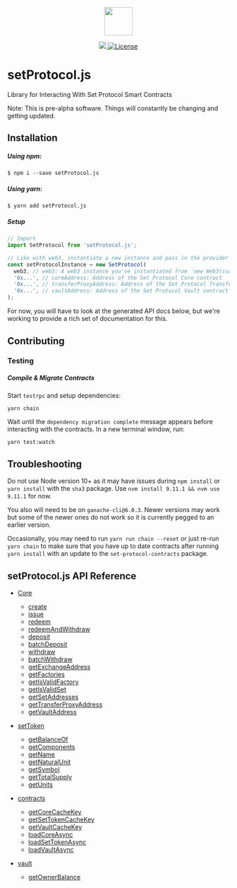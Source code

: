 <p align="center"><img src="https://s3-us-west-1.amazonaws.com/set-protocol/img/assets/set-protocol-logo.png" width="64" /></p>

<p align="center">
  <a href="https://circleci.com/gh/SetProtocol/setProtocol.js/tree/master">
    <img src="https://img.shields.io/circleci/project/github/SetProtocol/setProtocol.js/master.svg" />
  </a>
  <a href='https://github.com/SetProtocol/setProtocol.js/blob/master/LICENSE'>
    <img src='https://img.shields.io/github/license/SetProtocol/setProtocol.js.svg' alt='License' />
  </a>
</p>

# setProtocol.js
Library for Interacting With Set Protocol Smart Contracts

Note: This is pre-alpha software. Things will constantly be changing and getting updated.

## Installation
##### Using npm:
```shell
$ npm i --save setProtocol.js
```
##### Using yarn:
```shell
$ yarn add setProtocol.js
```

##### Setup
```js
// Import
import SetProtocol from 'setProtocol.js';

// Like with web3, instantiate a new instance and pass in the provider
const setProtocolInstance = new SetProtocol(
  web3, // web3: A web3 instance you've instantiated from `new Web3(currentProvider)`
  '0x...', // coreAddress: Address of the Set Protocol Core contract
  '0x...', // transferProxyAddress: Address of the Set Protocol Transfer Proxy contract
  '0x...', // vaultAddress: Address of the Set Protocol Vault contract
);
```

For now, you will have to look at the generated API docs below, but we're working to provide a rich set of documentation for this.

## Contributing
### Testing
##### Compile & Migrate Contracts

Start `testrpc` and setup dependencies:
```
yarn chain
```
Wait until the `dependency migration complete` message appears before interacting with the contracts.
In a new terminal window, run:
```
yarn test:watch
```

## Troubleshooting
Do not use Node version 10+ as it may have issues during `npm install` or `yarn install` with the `sha3` package.  Use `nvm install 9.11.1 && nvm use 9.11.1` for now.

You also will need to be on `ganache-cli@6.0.3`.  Newer versions may work but some of the newer ones do not work so it is currently pegged to an earlier version.

Occasionally, you may need to run `yarn run chain --reset` or just re-run `yarn chain` to make sure that you have up to date contracts after running `yarn install` with an update to the `set-protocol-contracts` package.

## setProtocol.js API Reference
* [Core](documentation/classes/_coreapi_.coreapi.md)
  * [create](documentation/classes/_coreapi_.coreapi.md#create)
  * [issue](documentation/classes/_coreapi_.coreapi.md#issue)
  * [redeem](documentation/classes/_coreapi_.coreapi.md#redeem)
  * [redeemAndWithdraw](documentation/classes/_coreapi_.coreapi.md#redeemandwithdraw)
  * [deposit](documentation/classes/_coreapi_.coreapi.md#deposit)
  * [batchDeposit](documentation/classes/_coreapi_.coreapi.md#batchdeposit)
  * [withdraw](documentation/classes/_coreapi_.coreapi.md#withdraw)
  * [batchWithdraw](documentation/classes/_coreapi_.coreapi.md#batchwithdraw)
  * [getExchangeAddress](documentation/classes/_coreapi_.coreapi.md#getexchangeaddress)
  * [getFactories](documentation/classes/_coreapi_.coreapi.md#getfactories)
  * [getIsValidFactory](documentation/classes/_coreapi_.coreapi.md#getisvalidfactory)
  * [getIsValidSet](documentation/classes/_coreapi_.coreapi.md#getisvalidset)
  * [getSetAddresses](documentation/classes/_coreapi_.coreapi.md#getsetaddresses)
  * [getTransferProxyAddress](documentation/classes/_coreapi_.coreapi.md#gettransferproxyaddress)
  * [getVaultAddress](documentation/classes/_coreapi_.coreapi.md#getvaultaddress)

* [setToken](documentation/classes/_settokenapi_.settokenapi.md)
  * [getBalanceOf](documentation/classes/_settokenapi_.settokenapi.md#getbalanceof)
  * [getComponents](documentation/classes/_settokenapi_.settokenapi.md#getcomponents)
  * [getName](documentation/classes/_settokenapi_.settokenapi.md#getname)
  * [getNaturalUnit](documentation/classes/_settokenapi_.settokenapi.md#getnaturalunit)
  * [getSymbol](documentation/classes/_settokenapi_.settokenapi.md#getsymbol)
  * [getTotalSupply](documentation/classes/_settokenapi_.settokenapi.md#gettotalsupply)
  * [getUnits](documentation/classes/_settokenapi_.settokenapi.md#getunits)

* [contracts](documentation/classes/_contractsapi_.contractsapi.md)
  * [getCoreCacheKey](documentation/classes/_contractsapi_.contractsapi.md#getcorecachekey)
  * [getSetTokenCacheKey](documentation/classes/_contractsapi_.contractsapi.md#getsettokencachekey)
  * [getVaultCacheKey](documentation/classes/_contractsapi_.contractsapi.md#getvaultcachekey)
  * [loadCoreAsync](documentation/classes/_contractsapi_.contractsapi.md#loadcoreasync)
  * [loadSetTokenAsync](documentation/classes/_contractsapi_.contractsapi.md#loadsettokenasync)
  * [loadVaultAsync](documentation/classes/_contractsapi_.contractsapi.md#loadvaultasync)

* [vault](documentation/classes/_vaultapi_.vaultapi.md)
  * [getOwnerBalance](documentation/classes/_vaultapi_.vaultapi.md#getownerbalance)

